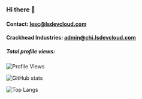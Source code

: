 ### Hi there 👋

#### Contact: lesc@lsdevcloud.com
#### Crackhead Industries: admin@chi.lsdevcloud.com

##### Total profile views:
![Profile Views](https://count.getloli.com/@lsdevcloud?theme=booru-lewd&scale=2)

![GitHub stats](https://github-readme-stats.vercel.app/api?username=lsdevcloud&show_icons=true&theme=radical)

![Top Langs](https://github-readme-stats.vercel.app/api/top-langs/?username=lsdevcloud&langs_count=8&theme=radical)
